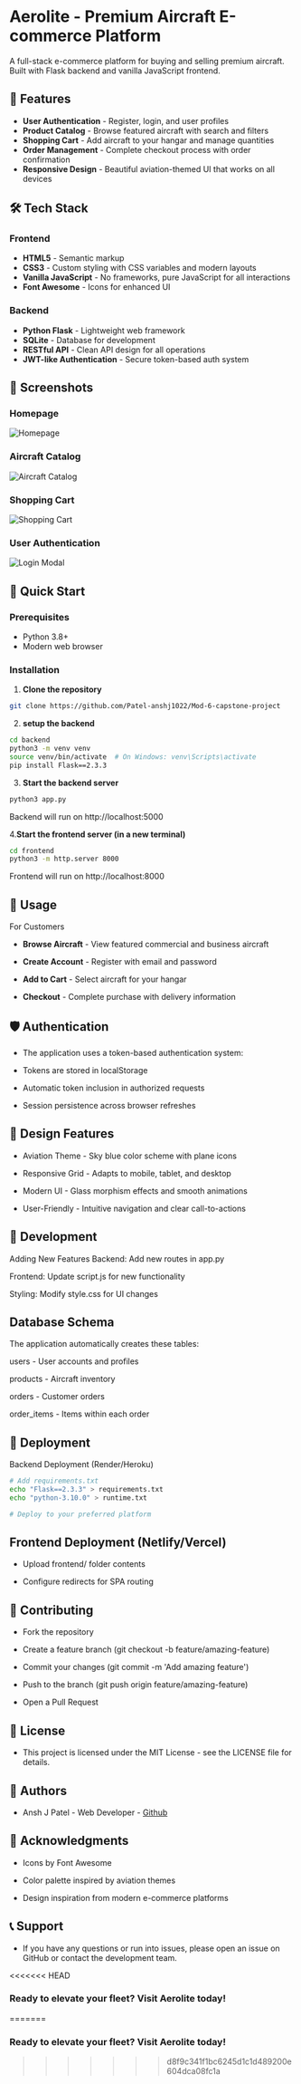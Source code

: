 # Aerolite - Premium Aircraft E-commerce Platform

A full-stack e-commerce platform for buying and selling premium aircraft. Built with Flask backend and vanilla JavaScript frontend.

## 🚀 Features

- **User Authentication** - Register, login, and user profiles
- **Product Catalog** - Browse featured aircraft with search and filters
- **Shopping Cart** - Add aircraft to your hangar and manage quantities
- **Order Management** - Complete checkout process with order confirmation
- **Responsive Design** - Beautiful aviation-themed UI that works on all devices

## 🛠️ Tech Stack

### Frontend
- **HTML5** - Semantic markup
- **CSS3** - Custom styling with CSS variables and modern layouts
- **Vanilla JavaScript** - No frameworks, pure JavaScript for all interactions
- **Font Awesome** - Icons for enhanced UI

### Backend
- **Python Flask** - Lightweight web framework
- **SQLite** - Database for development
- **RESTful API** - Clean API design for all operations
- **JWT-like Authentication** - Secure token-based auth system


## 📸 Screenshots

### Homepage
![Homepage](./screenshots/homepage.png)

### Aircraft Catalog
![Aircraft Catalog](./screenshots/catalog.png)

### Shopping Cart
![Shopping Cart](./screenshots/cart.png)

### User Authentication
![Login Modal](./screenshots/login.png)


## 🚀 Quick Start

### Prerequisites
- Python 3.8+
- Modern web browser

### Installation

1. **Clone the repository**
```bash
git clone https://github.com/Patel-anshj1022/Mod-6-capstone-project
```

2. **setup the backend**
```bash
cd backend
python3 -m venv venv
source venv/bin/activate  # On Windows: venv\Scripts\activate
pip install Flask==2.3.3
```

3. **Start the backend server**
```bash
python3 app.py
```
Backend will run on http://localhost:5000

4.**Start the frontend server (in a new terminal)**
```bash
cd frontend
python3 -m http.server 8000
```
Frontend will run on http://localhost:8000


## 🎯 Usage
For Customers
- **Browse Aircraft** - View featured commercial and business aircraft

- **Create Account** - Register with email and password

- **Add to Cart** - Select aircraft for your hangar

- **Checkout** - Complete purchase with delivery information

## 🛡️ Authentication
- The application uses a token-based authentication system:

- Tokens are stored in localStorage

- Automatic token inclusion in authorized requests

- Session persistence across browser refreshes


## 🎨 Design Features
- Aviation Theme - Sky blue color scheme with plane icons

- Responsive Grid - Adapts to mobile, tablet, and desktop

- Modern UI - Glass morphism effects and smooth animations

- User-Friendly - Intuitive navigation and clear call-to-actions

## 🔄 Development
Adding New Features
Backend: Add new routes in app.py

Frontend: Update script.js for new functionality

Styling: Modify style.css for UI changes

## Database Schema
The application automatically creates these tables:

users - User accounts and profiles

products - Aircraft inventory

orders - Customer orders

order_items - Items within each order

## 🚀 Deployment
Backend Deployment (Render/Heroku)
```bash
# Add requirements.txt
echo "Flask==2.3.3" > requirements.txt
echo "python-3.10.0" > runtime.txt

# Deploy to your preferred platform
```
## Frontend Deployment (Netlify/Vercel)
- Upload frontend/ folder contents

- Configure redirects for SPA routing

## 🤝 Contributing
- Fork the repository

- Create a feature branch (git checkout -b feature/amazing-feature)

- Commit your changes (git commit -m 'Add amazing feature')

- Push to the branch (git push origin feature/amazing-feature)

- Open a Pull Request

## 📝 License
- This project is licensed under the MIT License - see the LICENSE file for details.

## 👥 Authors
- Ansh J Patel - Web Developer - [Github](https://github.com/Patel-anshj1022)

## 🙏 Acknowledgments
- Icons by Font Awesome

- Color palette inspired by aviation themes

- Design inspiration from modern e-commerce platforms

## 📞 Support
- If you have any questions or run into issues, please open an issue on GitHub or contact the development team.

<<<<<<< HEAD
### Ready to elevate your fleet? Visit Aerolite today!
=======
### Ready to elevate your fleet? Visit Aerolite today!
>>>>>>> d8f9c341f1bc6245d1c1d489200e604dca08fc1a

